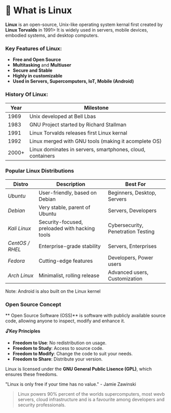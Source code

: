 # 📌 What is Linux
**Linux** is an open-source, Unix-like operating system kernal first created by **Linux Torvalds** in 1991>
It is widely used in servers, mobile devices, embodied systems, and desktop computers.

### Key Features of Linux:
- **Free and Open Source**
- **Multitasking** and **Multiuser**
- **Secure and Stable**
- **Highly in customizable**
- **Used in Servers, Supercomputers, IoT, Mobile (Android)**

### History Of Linux:
|Year  |Milestone                                                  |
|------|-----------------------------------------------------------|
| 1969 | Unix developed at Bell Lbas                               |
| 1983 | GNU Project started by Richard Stallman                   |
| 1991 | Linux Torvalds releases first Linux kernal                |
| 1992 | Linux merged with GNU tools (making it acomplete OS)      |
| 2000+| Linux dominates in servers, smartphones, cloud, containers|

### Popular Linux Distributions
| Distro          | Description                                    | Best For                           |
|-----------------|------------------------------------------------|------------------------------------|
| *Ubuntu*        | User-friendly, based on Debian                 | Beginners, Desktop, Servers        |
| *Debian*        | Very stable, parent of Ubuntu                  | Servers, Developers                |
| *Kali Linux*    | Security-focused, preloaded with hacking tools | Cybersecurity, Penetration Testing |
| *CentOS / RHEL* | Enterprise-grade stability                     | Servers, Enterprises               |
| *Fedora*        | Cutting-edge features                          | Developers, Power users            |
| *Arch Linux*    | Minimalist, rolling release                    | Advanced users, Customization      |


Note: Android is also built on the Linux kernel

### Open Source Concept
** Open Source Software (OSS)** is software with publicly available  source code, allowing anyone to inspect, modify and enhance it.


🔓**Key Principles**
- **Freedom to Use**: No redistribution on usage.
- **Freedom to Study**: Access to source code.
- **Freedom to Modify**: Change the code to suit your needs.
- **Freedom to Share**: Distribute your version.

Linux is licensed under the **GNU General Public Lisence (GPL)**, which ensures these freedoms.

"Linux is only free if your time has no value." - Jamie Zawinski

> Linux powers 90% percent of the worlds supercomputers, most wevb servers, cloud infrastructure and is a favourite among developers and security professionals.
